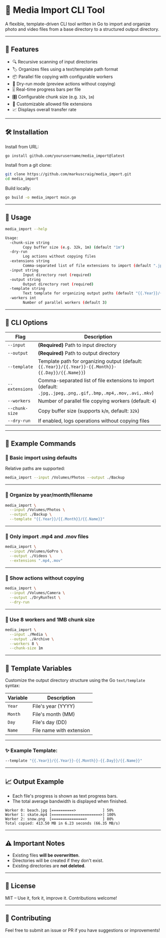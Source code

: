 # 📸 Media Import CLI Tool

A flexible, template-driven CLI tool written in Go to import and organize photo and video files from a base directory to a structured output directory.

---

## 🚀 Features

- 🔍 Recursive scanning of input directories
- 🏷️ Organizes files using a text/template path format
- 📦 Parallel file copying with configurable workers
- 🧪 Dry-run mode (preview actions without copying)
- 🎚️ Real-time progress bars per file
- 🎛️ Configurable chunk size (e.g. `32k`, `1m`)
- 🎯 Customizable allowed file extensions
- 📈 Displays overall transfer rate

---

## 🛠️ Installation

Install from URL:
```bash
go install github.com/yourusername/media_import@latest
```

Install from a git clone:
```bash
git clone https://github.com/markuscraig/media_import.git
cd media_import
```

Build locally:
```bash
go build -o media_import main.go
```

---

## 📝 Usage

```bash
media_import --help

Usage:
  -chunk-size string
    	Copy buffer size (e.g. 32k, 1m) (default "1m")
  -dry-run
    	Log actions without copying files
  -extensions string
    	Comma-separated list of file extensions to import (default ".jpg,.jpeg,.png,.gif,.bmp,.mp4,.mov,.avi,.mkv")
  -input string
    	Input directory root (required)
  -output string
    	Output directory root (required)
  -template string
    	Text template for organizing output paths (default "{{.Year}}/{{.Year}}-{{.Month}}-{{.Day}}/{{.Name}}")
  -workers int
    	Number of parallel workers (default 3)
```

---

## 🔧 CLI Options

| Flag             | Description |
|------------------|-------------|
| `--input`        | **(Required)** Path to input directory |
| `--output`       | **(Required)** Path to output directory |
| `--template`     | Template path for organizing output (default: `{{.Year}}/{{.Year}}-{{.Month}}-{{.Day}}/{{.Name}}`) |
| `--extensions`   | Comma-separated list of file extensions to import (default: `.jpg,.jpeg,.png,.gif,.bmp,.mp4,.mov,.avi,.mkv`) |
| `--workers`      | Number of parallel file copying workers (default: `4`) |
| `--chunk-size`   | Copy buffer size (supports `k`/`m`, default: `32k`) |
| `--dry-run`      | If enabled, logs operations without copying files |

---

## 🧪 Example Commands

### 🔹 Basic import using defaults

Relative paths are supported:
```bash
media_import --input /Volumes/Photos --output ./Backup
```

---

### 🔹 Organize by year/month/filename

```bash
media_import \
  --input /Volumes/Photos \
  --output ./Backup \
  --template "{{.Year}}/{{.Month}}/{{.Name}}"
```

---

### 🔹 Only import .mp4 and .mov files

```bash
media_import \
  --input /Volumes/GoPro \
  --output ./Videos \
  --extensions ".mp4,.mov"
```

---

### 🔹 Show actions without copying

```bash
media_import \
  --input /Volumes/Camera \
  --output ./DryRunTest \
  --dry-run
```

---

### 🔹 Use 8 workers and 1MB chunk size

```bash
media_import \
  --input ./Media \
  --output ./Archive \
  --workers 8 \
  --chunk-size 1m
```

---

## 📂 Template Variables

Customize the output directory structure using the Go `text/template` syntax:

| Variable | Description             |
|----------|-------------------------|
| `Year`   | File's year (YYYY)      |
| `Month`  | File's month (MM)       |
| `Day`    | File's day (DD)         |
| `Name`   | File name with extension |

---

### ✨ Example Template:

```bash
--template "{{.Year}}/{{.Year}}-{{.Month}}-{{.Day}}/{{.Name}}"
```

---

## 📈 Output Example

- Each file's progress is shown as text progress bars.
- The total average bandwidth is displayed when finished.

```text
Worker 0: beach.jpg [==========>            ] 50%
Worker 1: skate.mp4 [======================>] 100%
Worker 2: snow.png  [===============>       ] 80%
Total copied: 413.50 MB in 6.23 seconds (66.35 MB/s)
```

---

## ⚠️ Important Notes

- Existing files **will be overwritten**.
- Directories will be created if they don't exist.
- Existing directories are **not deleted**.

---

## 📃 License

MIT – Use it, fork it, improve it. Contributions welcome!

---

## 🙌 Contributing

Feel free to submit an issue or PR if you have suggestions or improvements!

